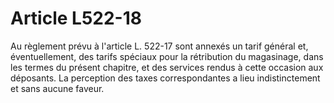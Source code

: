 # Article L522-18

Au règlement prévu à l'article L. 522-17 sont annexés un tarif général et, éventuellement, des tarifs spéciaux pour la rétribution du magasinage, dans les termes du présent chapitre, et des services rendus à cette occasion aux déposants. La perception des taxes correspondantes a lieu indistinctement et sans aucune faveur.
